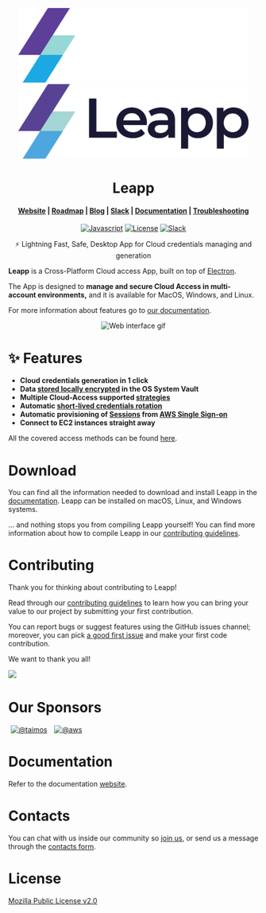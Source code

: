 <p align="center">
  <img src=".github/images/README-1.png#gh-dark-mode-only" alt="Leapp" height="150" />
    <img src=".github/images/README-1-dark.png#gh-light-mode-only" alt="Leapp" height="150" />
</p>

<h1 align="center">Leapp</h1>

<h4 align="center">
  <a href="https://www.leapp.cloud">Website</a> |
  <a href="https://roadmap.leapp.cloud/tabs/4-in-progress">Roadmap</a> |
  <a href="https://medium.com/leapp-cloud">Blog</a> |
  <a href="https://join.slack.com/t/noovolari/shared_invite/zt-opn8q98k-HDZfpJ2_2U3RdTnN~u_B~Q">Slack</a> |
  <a href="https://docs.leapp.cloud">Documentation</a> |
  <a href="https://docs.leapp.cloud/latest/troubleshooting/app-data/">Troubleshooting</a>

</h4>

<p align="center">
  <a href="https://lgtm.com/projects/g/Noovolari/leapp/context:javascript"><img src="https://img.shields.io/lgtm/grade/javascript/g/Noovolari/leapp.svg?logo=lgtm&logoWidth=18" alt="Javascript"></a>
  <a href="https://github.com/Noovolari/leapp/blob/master/LICENSE"><img alt="License" src="https://img.shields.io/github/license/noovolari/leapp"></a>
  <a href="https://join.slack.com/t/noovolari/shared_invite/zt-opn8q98k-HDZfpJ2_2U3RdTnN~u_B~Q"><img src="https://img.shields.io/badge/slack-online-green" alt="Slack"></a>
</p>

<p align="center">⚡ Lightning Fast, Safe, Desktop App for Cloud credentials managing and generation</p>

**Leapp** is a Cross-Platform Cloud access App, built on top of [Electron](https://github.com/electron/electron).

The App is designed to **manage and secure Cloud Access in multi-account environments,** and it is available for MacOS, Windows, and Linux.

For more information about features go to [our documentation](https://docs.leapp.cloud/).

<p align="center">
  <img src=".github/images/Leapp-animation.gif" alt="Web interface gif" />
</p>

# ✨ Features

- **Cloud credentials generation in 1 click**
- **Data [stored locally encrypted](https://docs.leapp.cloud/latest/security/system-vault/) in the OS System Vault**
- **Multiple Cloud-Access supported [strategies](https://docs.leapp.cloud/latest/configuration/)**
- **Automatic [short-lived credentials rotation](https://docs.leapp.cloud/latest/security/credentials-generation/aws/)**
- **Automatic provisioning of [Sessions](https://docs.leapp.cloud/latest/sessions/) from [AWS Single Sign-on](https://docs.leapp.cloud/latest/configuring-integration/configure-aws-single-sign-on-integration/)**
- **Connect to EC2 instances straight away**

All the covered access methods can be found [here](https://docs.leapp.cloud/latest/configuration/).


# Download
You can find all the information needed to download and install Leapp in the [documentation](https://docs.leapp.cloud/latest/installation/install-leapp/).
Leapp can be installed on macOS, Linux, and Windows systems.

... and nothing stops you from compiling Leapp yourself! You can find more information about how to
compile Leapp in our [contributing guidelines](CONTRIBUTING.md).

# Contributing

Thank you for thinking about contributing to Leapp! 

Read through our [contributing guidelines](CONTRIBUTING.md)
to learn how you can bring your value to our project by submitting your first contribution.

You can report bugs or suggest features using the GitHub issues channel; moreover, you can pick
[a good first issue](https://github.com/noovolari/leapp/contribute) and make your first code contribution.

We want to thank you all!

<a href="https://github.com/noovolari/leapp/graphs/contributors"><img src="https://opencollective.com/noovolari/contributors.svg?width=800&button=false" /></a>

# Our Sponsors

[<img hspace="5" src="https://avatars.githubusercontent.com/u/1290287?s=60&amp;v=4" width="90" height="90" alt="@taimos">](https://github.com/taimos)
[<img hspace="5" src="https://avatars.githubusercontent.com/u/2232217?s=60&amp;v=4" width="90" height="90" alt="@aws">](https://github.com/aws)

# Documentation

Refer to the documentation [website](https://docs.leapp.cloud).

# Contacts

You can chat with us inside our community so [join us](https://join.slack.com/t/noovolari/shared_invite/zt-noc0ju05-18_GRX~Zi6Jz8~95j5CySA), or send us a message through the [contacts form](https://www.leapp.cloud/contacts).

# License
[Mozilla Public License v2.0](https://github.com/Noovolari/leapp/blob/master/LICENSE)
